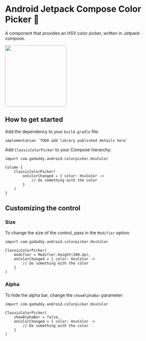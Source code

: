 # Android Jetpack Compose Color Picker 🎨

A component that provides an HSV color picker, written in Jetpack compose.

<img src="screenshots/ColorPicker.gif" width="200"  />

## How to get started

Add the dependency to your `build.gradle` file:

```
implementation `TODO add library published details here`
```

Add `ClassicColorPicker` to your Compose hierarchy:

```
import com.godaddy.android.colorpicker.HsvColor

Column {
    ClassicColorPicker(
        onColorChanged = { color: HsvColor ->
            // Do something with the color
        }
    )
}
```

## Customizing the control

### Size

To change the size of the control, pass in the `Modifier` option:

```
import com.godaddy.android.colorpicker.HsvColor

ClassicColorPicker(
    modifier = Modifier.height(200.dp),
    onColorChanged = { color: HsvColor ->
        // Do something with the color
    }
)
```

### Alpha

To hide the alpha bar, change the `showAlphaBar` parameter:

```
import com.godaddy.android.colorpicker.HsvColor

ClassicColorPicker(
    showAlphaBar = false,
    onColorChanged = { color: HsvColor ->
        // Do something with the color
    }
)
```


